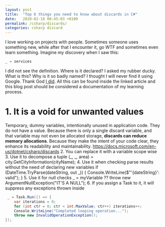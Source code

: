 ```yaml
---
layout: post
title:  "Top 6 things you need to know about discards in C#"
date:   2020-02-18 00:45:03 +0100
permalink: /csharp/discards/
categories: csharp discard
---
```


I love working on projects with people. Sometimes someone uses something new, while after that I encounter it, go WTF and sometimes even learn something. Imagine my discovery when I saw this:

```c#
_ = services
```

I did not see the definition. Where is it declared? I asked my rubber ducky. What is this? Why is it so badly named? I thought I will never find it using Google. Thank God [I did](https://docs.microsoft.com/en-us/dotnet/csharp/discards). 
All this can be found inside the linked article and this blog post should be considered a documentation of my learning process.

# 1. It is a void for unwanted values

Temporary, dummy variables, intentionally unused in application code. They do not have a value. 
Because there is only a single discard variable, and that variable may not even be allocated storage, **discards can reduce memory allocations**. Because they make the intent of your code clear, they enhance its readability and maintainability.
https://docs.microsoft.com/en-us/dotnet/csharp/discards
2. You can replace it with a variable scope wise
3. Use it to decompose a tuple
(_, _, area) = city.GetCityInformation(cityName);
4. Use it when checking parse results without the need of declaring new variables
 if (DateTime.TryParse(dateString, out _)) {
	Console.WriteLine($"'{dateString}': valid"); 
}
5. Use it for null checks
_ = myVariable ?? throw new ArgumentNullException("IT'S A NULL");
6. If you assign a Task to it, it will suppress any exceptions thrown inside

```c#
 _ = Task.Run(() => { 
	var iterations = 0; 
	for (int ctr = 0; ctr < int.MaxValue; ctr++) iterations++; 
	Console.WriteLine("Completed looping operation..."); 
	throw new InvalidOperationException(); 
}); 
```
